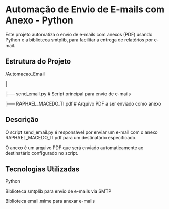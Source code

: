 # Automação de Envio de E-mails com Anexo - Python
Este projeto automatiza o envio de e-mails com anexos (PDF) usando Python e a biblioteca smtplib, para facilitar a entrega de relatórios por e-mail.

## Estrutura do Projeto

/Automacao_Email </p>
│ </p>
├── send_email.py          # Script principal para envio de e-mails</p>
├── RAPHAEL_MACEDO_TI.pdf  # Arquivo PDF a ser enviado como anexo


## Descrição
O script send_email.py é responsável por enviar um e-mail com o anexo RAPHAEL_MACEDO_TI.pdf para um destinatário especificado.

O anexo é um arquivo PDF que será enviado automaticamente ao destinatário configurado no script.

## Tecnologias Utilizadas
Python

Biblioteca smtplib para envio de e-mails via SMTP

Biblioteca email.mime para anexar e-mails
